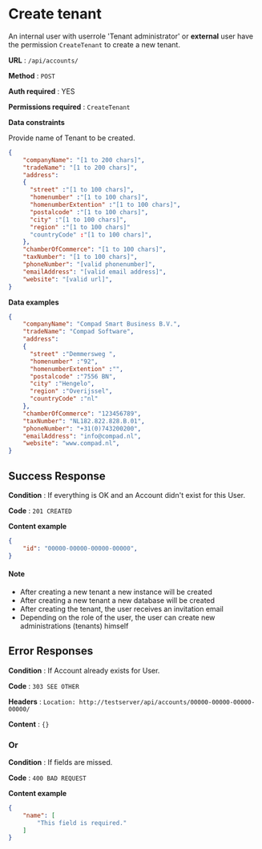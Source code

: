 # Create tenant

An internal user with userrole 'Tenant administrator' or **external** user have the permission `CreateTenant` to create a new tenant.


**URL** : `/api/accounts/`

**Method** : `POST`

**Auth required** : YES

**Permissions required** : `CreateTenant`

**Data constraints**

Provide name of Tenant to be created.


```json
{
    "companyName": "[1 to 200 chars]",
    "tradeName": "[1 to 200 chars]",
    "address": 
    {
      "street" :"[1 to 100 chars]",
      "homenumber" :"[1 to 100 chars]",
      "homenumberExtention" :"[1 to 100 chars]",
      "postalcode" :"[1 to 100 chars]",
      "city" :"[1 to 100 chars]",
      "region" :"[1 to 100 chars]"
      "countryCode" :"[1 to 100 chars]",
    },
    "chamberOfCommerce": "[1 to 100 chars]",
    "taxNumber": "[1 to 100 chars]",
    "phoneNumber": "[valid phonenumber]",
    "emailAddress": "[valid email address]",
    "website": "[valid url]",
}
```


**Data examples**


```json
{
    "companyName": "Compad Smart Business B.V.",
    "tradeName": "Compad Software",
    "address": 
    {
      "street" :"Demmersweg ",
      "homenumber" :"92",
      "homenumberExtention" :"",
      "postalcode" :"7556 BN",
      "city" :"Hengelo",
      "region" :"Overijssel",
      "countryCode" :"nl"
    },
    "chamberOfCommerce": "123456789",
    "taxNumber": "NL182.822.828.B.01",
    "phoneNumber": "+31(0)743200200",
    "emailAddress": "info@compad.nl",
    "website": "www.compad.nl",
}
```

## Success Response

**Condition** : If everything is OK and an Account didn't exist for this User.

**Code** : `201 CREATED`

**Content example**

```json
{
    "id": "00000-00000-00000-00000",
}
```

#### Note

* After creating a new tenant a new instance will be created
* After creating a new tenant a new database will be created
* After creating the tenant, the user receives an invitation email
* Depending on the role of the user, the user can create new administrations (tenants) himself



## Error Responses

**Condition** : If Account already exists for User.

**Code** : `303 SEE OTHER`

**Headers** : `Location: http://testserver/api/accounts/00000-00000-00000-00000/`

**Content** : `{}`

### Or

**Condition** : If fields are missed.

**Code** : `400 BAD REQUEST`

**Content example**

```json
{
    "name": [
        "This field is required."
    ]
}
```

